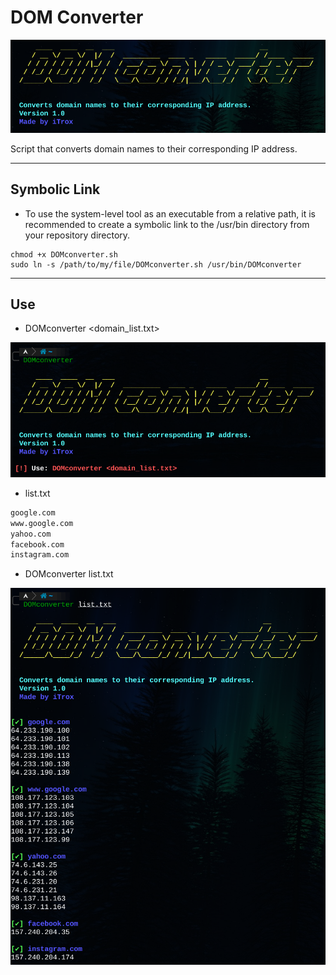 # **DOM Converter**


![hostScan](/img/dom1.png)

Script that converts domain names to their corresponding IP address.

---

## Symbolic Link

* To use the system-level tool as an executable from a relative path, it is recommended to create a symbolic link to the /usr/bin directory from your repository directory.

```shell
chmod +x DOMconverter.sh
sudo ln -s /path/to/my/file/DOMconverter.sh /usr/bin/DOMconverter
```

---

## Use

- DOMconverter <domain_list.txt>

![hostScan used error](/img/dom2.png)


- list.txt

```txt
google.com
www.google.com
yahoo.com
facebook.com
instagram.com
```

- DOMconverter list.txt

![hostScan used error](/img/dom3.png)
